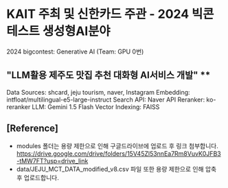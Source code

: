 # KAIT 주최 및 신한카드 주관 - 2024 빅콘테스트 생성형AI분야
2024 bigcontest: Generative AI (Team: GPU 0번)

## "LLM활용 제주도 맛집 추천 대화형 AI서비스 개발" **
Data Sources: shcard, jeju tourism, naver, Instagram
Embedding: intfloat/multilingual-e5-large-instruct
Search API: Naver API
Reranker: ko-reranker
LLM: Gemini 1.5 Flash
Vector Indexing: FAISS


## [Reference]
- modules 폴더는 용량 제한으로 인해 구글드라이브에 업로드 후 링크 첨부합니다.
  https://drive.google.com/drive/folders/15V45Zl53nnEa7Rm8VuvK0JFB3-tMW7FT?usp=drive_link
- data/JEJU_MCT_DATA_modified_v8.csv 파일 또한 용량 제한으로 인해 압축 후 업로드합니다.
